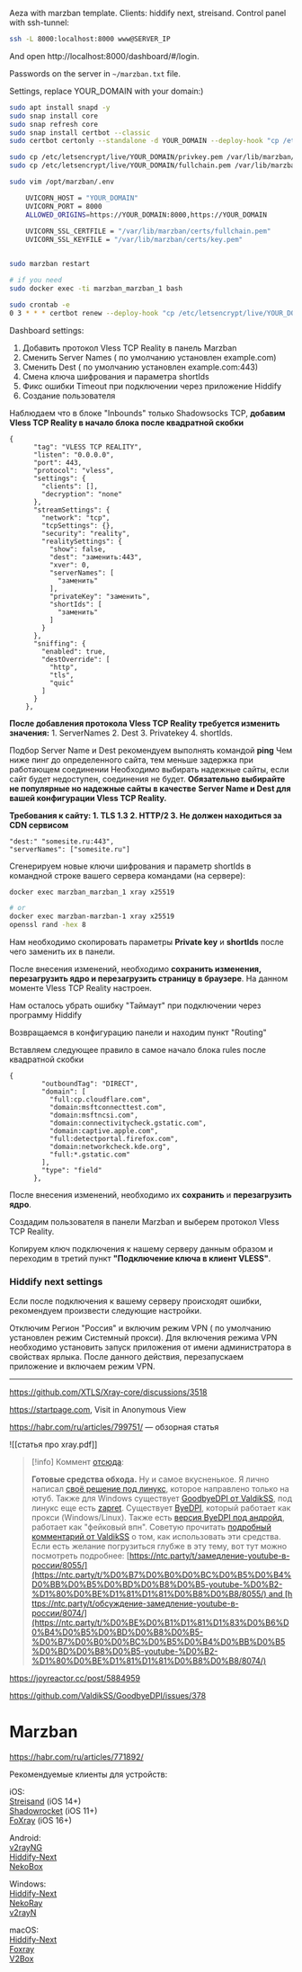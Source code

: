 Aeza with marzban template. Clients: hiddify next, streisand. Control panel with ssh-tunnel:

```bash
ssh -L 8000:localhost:8000 www@SERVER_IP
```

And open http://localhost:8000/dashboard/#/login.

Passwords on the server in `~/marzban.txt` file.

Settings, replace YOUR_DOMAIN with your domain:)

```bash
sudo apt install snapd -y
sudo snap install core
sudo snap refresh core
sudo snap install certbot --classic
sudo certbot certonly --standalone -d YOUR_DOMAIN --deploy-hook "cp /etc/letsencrypt/live/YOUR_DOMAIN/privkey.pem /var/lib/marzban/certs/key.pem && cp /etc/letsencrypt/live/YOUR_DOMAIN/fullchain.pem /var/lib/marzban/certs/fullchain.pem"

sudo cp /etc/letsencrypt/live/YOUR_DOMAIN/privkey.pem /var/lib/marzban/certs/key.pem
sudo cp /etc/letsencrypt/live/YOUR_DOMAIN/fullchain.pem /var/lib/marzban/certs/fullchain.pem

sudo vim /opt/marzban/.env

	UVICORN_HOST = "YOUR_DOMAIN"
	UVICORN_PORT = 8000
	ALLOWED_ORIGINS=https://YOUR_DOMAIN:8000,https://YOUR_DOMAIN
	
	UVICORN_SSL_CERTFILE = "/var/lib/marzban/certs/fullchain.pem"
	UVICORN_SSL_KEYFILE = "/var/lib/marzban/certs/key.pem"


sudo marzban restart

# if you need
sudo docker exec -ti marzban_marzban_1 bash

sudo crontab -e
0 3 * * * certbot renew --deploy-hook "cp /etc/letsencrypt/live/YOUR_DOMAIN/privkey.pem /var/lib/marzban/certs/key.pem && cp /etc/letsencrypt/live/YOUR_DOMAIN/fullchain.pem /var/lib/marzban/certs/fullchain.pem"
```

Dashboard settings:

1. Добавить протокол Vless TCP Reality в панель Marzban
2. Сменить Server Names ( по умолчанию установлен example.com)
3. Сменить Dest ( по умолчанию установлен example.com:443)
4. Смена ключа шифрования и параметра shortIds
5. Фикс ошибки Timeout при подключении через приложение Hiddify
6. Создание пользователя

Наблюдаем что в блоке "Inbounds" только Shadowsocks TCP, **добавим Vless TCP Reality в начало блока после квадратной скобки**

```
{
      "tag": "VLESS TCP REALITY",
      "listen": "0.0.0.0",
      "port": 443,
      "protocol": "vless",
      "settings": {
        "clients": [],
        "decryption": "none"
      },
      "streamSettings": {
        "network": "tcp",
        "tcpSettings": {},
        "security": "reality",
        "realitySettings": {
          "show": false,
          "dest": "заменить:443",
          "xver": 0,
          "serverNames": [
            "заменить"
          ],
          "privateKey": "заменить",
          "shortIds": [
            "заменить"
          ]
        }
      },
      "sniffing": {
        "enabled": true,
        "destOverride": [
          "http",
          "tls",
          "quic"
        ]
      }
    },
```

**После добавления протокола Vless TCP Reality требуется изменить значения:** 1. ServerNames 2. Dest 3. Privatekey 4. shortIds.

Подбор Server Name и Dest рекомендуем выполнять командой **ping** Чем ниже пинг до определенного сайта, тем меньше задержка при работающем соединении Необходимо выбирать надежные сайты, если сайт будет недоступен, соединения не будет. **Обязательно выбирайте не популярные но надежные сайты в качестве** **Server Name и Dest для вашей конфигурации Vless TCP Reality.**

**Требования к сайту: 1. TLS 1.3 2. HTTP/2 3. Не должен находиться за CDN сервисом**

```
"dest:" "somesite.ru:443",
"serverNames": ["somesite.ru"]
```

Сгенерируем новые ключи шифрования и параметр shortIds в командной строке вашего сервера командами (на сервере):

```bash
docker exec marzban_marzban_1 xray x25519

# or
docker exec marzban-marzban-1 xray x25519
openssl rand -hex 8
```
Нам необходимо скопировать параметры **Private key** и **shortIds** после чего заменить их в панели.

После внесения изменений, необходимо **сохранить изменения, перезагрузить ядро и перезагрузить страницу в браузере**. На данном моменте Vless TCP Reality настроен.

Нам осталось убрать ошибку "Таймаут" при подключении через программу Hiddify

Возвращаемся в конфигурацию панели и находим пункт "Routing"

Вставляем следующее правило в самое начало блока rules после квадратной скобки

```
{
        "outboundTag": "DIRECT",
        "domain": [
          "full:cp.cloudflare.com",
          "domain:msftconnecttest.com",
          "domain:msftncsi.com",
          "domain:connectivitycheck.gstatic.com",
          "domain:captive.apple.com",
          "full:detectportal.firefox.com",
          "domain:networkcheck.kde.org",
          "full:*.gstatic.com"
        ],
        "type": "field"
      },
```

После внесения изменений, необходимо их **сохранить** и **перезагрузить ядро**.

Создадим пользователя в панели Marzban и выберем протокол Vless TCP Reality.

Копируем ключ подключения к нашему серверу данным образом и переходим в третий пункт **"Подключение ключа в клиент VLESS"**.

### Hiddify next settings

Если после подключения к вашему серверу происходят ошибки, рекомендуем произвести следующие настройки.

Отключим Регион "Россия" и включим режим VPN ( по умолчанию установлен режим Системный прокси). Для включения режима VPN необходимо установить запуск приложения от имени администратора в свойствах ярлыка. После данного действия, перезапускаем приложение и включаем режим VPN.

---



https://github.com/XTLS/Xray-core/discussions/3518

https://startpage.com, Visit in Anonymous View

https://habr.com/ru/articles/799751/ — обзорная статья

![[статья про xray.pdf]]


>[!info] Коммент [отсюда](https://habr.com/ru/articles/832678/):
>
>**Готовые средства обхода.** Ну и самое вкусненькое. Я лично написал [своё решение под линукс](https://github.com/Waujito/youtubeUnblock), которое направлено только на ютуб. Также для Windows существует [GoodbyeDPI от ValdikSS](https://github.com/ValdikSS/GoodbyeDPI), под линукс еще есть [zapret](https://github.com/bol-van/zapret). Существует [ByeDPI](https://github.com/hufrea/byedpi), который работает как прокси (Windows/Linux). Также есть [версия ByeDPI под андройд](https://github.com/dovecoteescapee/ByeDPIAndroid), работает как "фейковый впн". Советую прочитать [подробный комментарий от ValdikSS](https://github.com/yt-dlp/yt-dlp/issues/10443#issuecomment-2248940967) о том, как использовать эти средства. Если есть желание погрузиться глубже в эту тему, вот тут можно посмотреть подробнее: [https://ntc.party/t/замедление-youtube-в-россии/8055/](https://ntc.party/t/%D0%B7%D0%B0%D0%BC%D0%B5%D0%B4%D0%BB%D0%B5%D0%BD%D0%B8%D0%B5-youtube-%D0%B2-%D1%80%D0%BE%D1%81%D1%81%D0%B8%D0%B8/8055/) and [https://ntc.party/t/обсуждение-замедление-youtube-в-россии/8074/](https://ntc.party/t/%D0%BE%D0%B1%D1%81%D1%83%D0%B6%D0%B4%D0%B5%D0%BD%D0%B8%D0%B5-%D0%B7%D0%B0%D0%BC%D0%B5%D0%B4%D0%BB%D0%B5%D0%BD%D0%B8%D0%B5-youtube-%D0%B2-%D1%80%D0%BE%D1%81%D1%81%D0%B8%D0%B8/8074/)

https://joyreactor.cc/post/5884959

https://github.com/ValdikSS/GoodbyeDPI/issues/378

# Marzban

https://habr.com/ru/articles/771892/

Рекомендуемые клиенты для устройств:

iOS:  
[Streisand](https://apps.apple.com/app/id6450534064) (iOS 14+)  
[Shadowrocket](https://apps.apple.com/us/app/shadowrocket/id932747118) (iOS 11+)  
[FoXray](https://apps.apple.com/us/app/foxray/id6448898396) (iOS 16+)

Android:  
[v2rayNG](https://github.com/2dust/v2rayNG/releases)  
[Hiddify-Next](https://play.google.com/store/apps/details?id=app.hiddify.com)  
[NekoBox](https://github.com/MatsuriDayo/NekoBoxForAndroid/releases)

Windows:  
[Hiddify-Next](https://github.com/hiddify/hiddify-next/releases/)  
[NekoRay](https://github.com/MatsuriDayo/nekoray/releases)  
[v2rayN](https://v2rayn/)

macOS:  
[Hiddify-Next](https://github.com/hiddify/hiddify-next/releases/latest/download/hiddify-macos-universal.zip)  
[Foxray](https://apps.apple.com/us/app/foxray/id6448898396)  
[V2Box](https://apps.apple.com/us/app/v2box-v2ray-client/id6446814690)